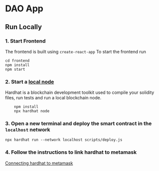 # DAO App

## Run Locally

### 1. Start Frontend

The frontend is built using `create-react-app`
To start the frontend run

```
cd frontend
npm install
npm start
```


### 2. Start a [local node](https://hardhat.org/getting-started/#connecting-a-wallet-or-dapp-to-hardhat-network)

Hardhat is a blockchain development toolkit used to compile your solidity files, run tests and run a local blockchain node.

```
	npm install
	npx hardhat node
```

### 3. Open a new terminal and deploy the smart contract in the `localhost` network

```
npx hardhat run --network localhost scripts/deploy.js
```

### 4. Follow the instructions to link hardhat to metamask

[Connecting hardhat to metamask](https://support.chainstack.com/hc/en-us/articles/4408642503449-Using-MetaMask-with-a-Hardhat-node)
